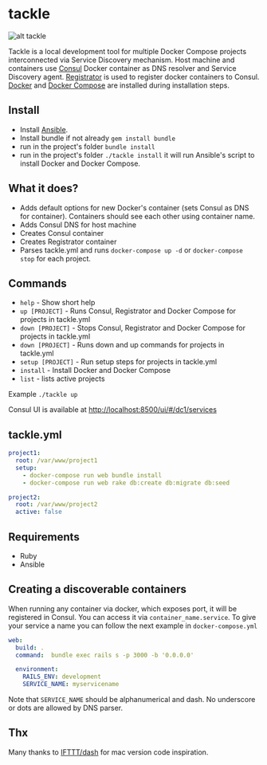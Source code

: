 # tackle

![alt tackle](https://upload.wikimedia.org/wikipedia/commons/thumb/3/37/Block-and-tackle-in-use.svg/200px-Block-and-tackle-in-use.svg.png)

Tackle is a local development tool for multiple Docker Compose projects interconnected via Service Discovery mechanism.
Host machine and containers use [Consul](https://hub.docker.com/r/progrium/consul/) Docker container as DNS resolver and Service Discovery agent. 
[Registrator](https://github.com/gliderlabs/registrator) is used to register docker containers to Consul.
[Docker](https://docs.docker.com/engine/installation/linux/ubuntulinux/) and [Docker Compose](https://docs.docker.com/compose/install/) are installed during installation steps.

## Install
- Install [Ansible](http://docs.ansible.com/ansible/intro_installation.html).
- Install bundle if not already `gem install bundle`
- run in the project's folder `bundle install`
- run in the project's folder `./tackle install` it will run Ansible's script to install Docker and Docker Compose.

## What it does?
- Adds default options for new Docker's container (sets Consul as DNS for container). Containers should see each other using container name.
- Adds Consul DNS for host machine
- Creates Consul container
- Creates Registrator container
- Parses tackle.yml and runs `docker-compose up -d` or `docker-compose stop` for each project.

## Commands
- `help` - Show short help
- `up [PROJECT]` - Runs Consul, Registrator and Docker Compose for projects in tackle.yml
- `down [PROJECT]` - Stops Consul, Registrator and Docker Compose for projects in tackle.yml
- `down [PROJECT]` - Runs down and up commands for projects in tackle.yml
- `setup [PROJECT]` - Run setup steps for projects in tackle.yml
- `install` - Install Docker and Docker Compose
- `list` - lists active projects

Example `./tackle up`

Consul UI is available at [http://localhost:8500/ui/#/dc1/services](http://localhost:8500/ui/#/dc1/services)

## tackle.yml
```yml
project1:
  root: /var/www/project1
  setup:
    - docker-compose run web bundle install
    - docker-compose run web rake db:create db:migrate db:seed

project2:
  root: /var/www/project2
  active: false
```

## Requirements
- Ruby
- Ansible

## Creating a discoverable containers
When running any container via docker, which exposes port, it will be registered in Consul.
You can access it via `container_name.service`.
To give your service a name you can follow the next example in `docker-compose.yml`

```yml
web:
  build: .
  command:  bundle exec rails s -p 3000 -b '0.0.0.0'

  environment:
    RAILS_ENV: development
    SERVICE_NAME: myservicename
```

Note that `SERVICE_NAME` should be alphanumerical and dash. No underscore or dots are allowed by DNS parser.

## Thx
Many thanks to [IFTTT/dash](https://github.com/IFTTT/dash) for mac version code inspiration.
